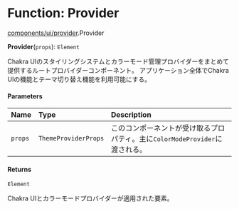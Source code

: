 # Function: Provider

[components/ui/provider](../modules/components_ui_provider.md).Provider

**Provider**(`props`): `Element`

Chakra UIのスタイリングシステムとカラーモード管理プロバイダーをまとめて提供するルートプロバイダーコンポーネント。
アプリケーション全体でChakra UIの機能とテーマ切り替え機能を利用可能にする。

#### Parameters

| Name | Type | Description |
| :------ | :------ | :------ |
| `props` | `ThemeProviderProps` | このコンポーネントが受け取るプロパティ。主に`ColorModeProvider`に渡される。 |

#### Returns

`Element`

Chakra UIとカラーモードプロバイダーが適用された要素。
